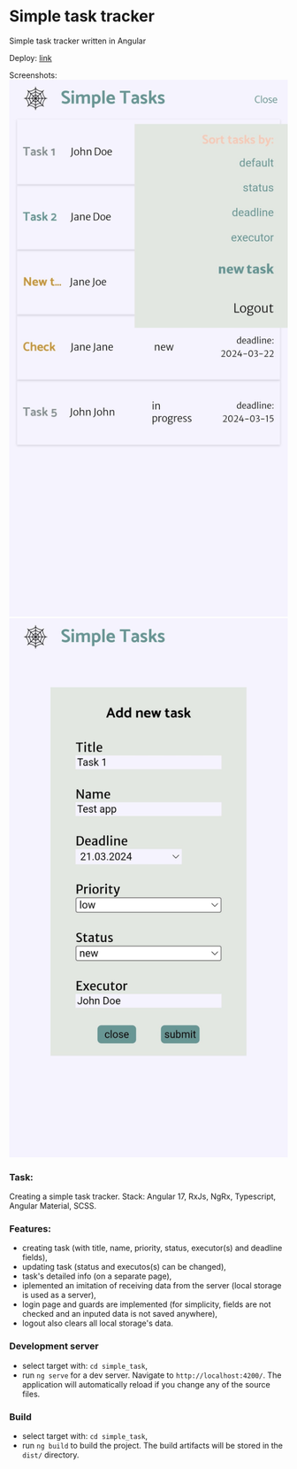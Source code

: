 # Simple task tracker
Simple task tracker written in Angular

Deploy: [link](https://simpletracker.netlify.app/)

Screenshots:
![screenshot1](https://github.com/zelenolis/Simple-task-tracker/blob/dev/simple_task/src/assets/Screenshot_20240309_205641_Chrome.jpg?raw=true)
![screenshot1](https://github.com/zelenolis/Simple-task-tracker/blob/dev/simple_task/src/assets/Screenshot_20240309_205240_Chrome.jpg?raw=true)

### Task:
Creating a simple task tracker.
Stack: Angular 17, RxJs, NgRx, Typescript, Angular Material, SCSS.

### Features:
- creating task (with title, name, priority, status, executor(s) and deadline fields),
- updating task (status and executos(s) can be changed),
- task's detailed info (on a separate page),
- iplemented an imitation of receiving data from the server (local storage is used as a server),
- login page and guards are implemented (for simplicity, fields are not checked and an inputed data is not saved anywhere),
- logout also clears all local storage's data.

### Development server
- select target with: `cd simple_task`,
- run `ng serve` for a dev server. Navigate to `http://localhost:4200/`. The application will automatically reload if you change any of the source files.

### Build
- select target with: `cd simple_task`,
- run `ng build` to build the project. The build artifacts will be stored in the `dist/` directory.
